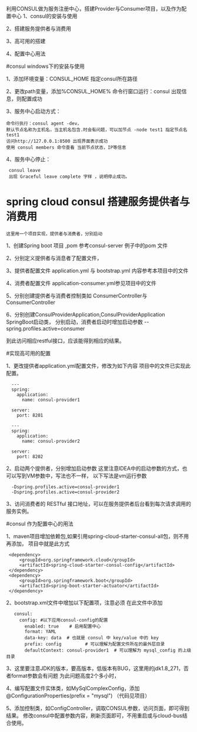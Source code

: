 利用CONSUL做为服务注册中心，搭建Provider与Consumer项目，以及作为配置中心
1、consul的安装与使用

2、搭建服务提供者与消费用

3、高可用的搭建

4、配置中心用法

#consul windows下的安装与使用

1、添加环境变量：CONSUL_HOME 指定consul所在路径

2、更改path变量，添加%CONSUL_HOME%
   命令行窗口运行：consul 出现信息，则配置成功
   
3、服务中心启动方式：

	命令行执行：consul agent -dev，
    默认节点名称为主机名，当主机名包含.时会有问题，可以加节点 -node test1 指定节点名 test1
    访问http://127.0.0.1:8500 出现界面表示成功
    使用 consul members 命令查看 当前节点状态，IP等信息
    
4、服务中心停止：

     consul leave 
     出现 Graceful leave complete 字样 ，说明停止成功。
     
# spring cloud consul 搭建服务提供者与消费用
    这里用一个项目实现，提供者与消费者，分别启动

   1、创建Spring boot 项目 ,pom 参考consul-server 例子中的pom 文件
   
   2、分别定义提供者与消息者了配置文件，
   
   3、提供者配置文件 application.yml 与 bootstrap.yml 内容参考本项目中的文件
             
   4、消费者配置文件 application-consumer.yml参见项目中的文件 
   
   5、分别创建提供者与消费者控制类如 ConsumerController与ConsumerController
   
   6、分别创建ConsulProviderApplication,ConsulProviderApplication SpringBoot启动类，
      分别启动，消费者启动时增加启动参数 --spring.profiles.active=consumer
      
      
   到此访问相应restful接口，应该能得到相应的结果。
   
   
   
#实现高可用的配置 

  1、更改提供者application.yml配置文件，修改为如下内容
     项目中的文件已实现此配置。
     
      ---
      spring:
        application:
          name: consul-provider1
      
      server:
        port: 8201
      
      ---
      spring:
        application:
          name: consul-provider2
      
      server:
        port: 8202
  
   2、启动两个提供者，分别增加启动参数
      这里注意IDEA中的启动参数的方式，也可以写到VM参数中，写法也不一样，
        以下写法是vm运行参数
                    
      -Dspring.profiles.active=consul-provider1
      -Dspring.profiles.active=consul-provider2
      
   3、访问消费者的 RESTful 接口地址，可以在服务提供者后台看到每次请求调用的服务实例。   
   
#consul 作为配置中心的用法
      
   1、maven项目增加依赖包,如果引用spring-cloud-starter-consul-all包，则不用再添加，
      项目中就是此方式
     
     <dependency>
         <groupId>org.springframework.cloud</groupId>
         <artifactId>spring-cloud-starter-consul-config</artifactId>
     </dependency>
     <dependency>
         <groupId>org.springframework.boot</groupId>
         <artifactId>spring-boot-starter-actuator</artifactId>
     </dependency>
     
   2、bootstrap.xml文件中增加以下配置项，注意必须 在此文件中添加
   
       consul:
         config: #以下应用consul-config的配置
           enabled: true    # 启用配置中心
           format: YAML
           data-key: data  # 也就是 consul 中 key/value 中的 key
           prefix: config         # 可以理解为配置文件所在的最外层目录
           defaultContext: consul-provider1  # 可以理解为 mysql_config 的上级目录 
           
   3、这里要注意JDK的版本，要高版本，低版本有BUG，这里用的jdk1.8_271，否者format参数会有问题
      为此问题高度2个多小时，
   
   4、编写配置文件实体类，如MySqlComplexConfig，添加@ConfigurationProperties(prefix = "mysql")
     （代码见项目）
     
   5、添加控制类，如ConfigController，调取CONSUL参数，访问页面，即可得到结果。
      修改consul中配置参数内容，刷新页面即可，不用重启或与cloud-bus结合使用。